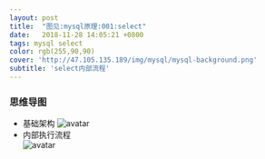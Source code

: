 ```yaml
---
layout: post
title:  "图见:mysql原理:001:select"
date:   2018-11-28 14:05:21 +0800
tags: mysql select
color: rgb(255,90,90)
cover: 'http://47.105.135.189/img/mysql/mysql-background.png'
subtitle: 'select内部流程'
---
```




### 思维导图
 + 基础架构
![avatar](http://47.105.135.189/img/mysql/001-%E5%9F%BA%E7%A1%80%E6%9E%B6%E6%9E%84.jpg)  
 + 内部执行流程  
![avatar](http://47.105.135.189/img/mysql/001-select.png)

